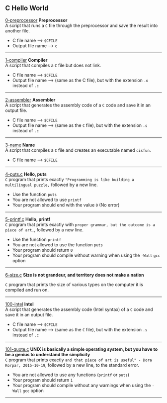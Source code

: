 ## C Hello World
[0-preprocessor](https://github.com/King2H/alx-low_level_programming/blob/master/0x00-hello_world/0-preprocessor) **Preprocessor**     
A script that runs a `C` file through the preprocessor and save the result into another file.
* C file name --> `$CFILE`  
* Output file name --> `c` 
----

[1-compiler](https://github.com/King2H/alx-low_level_programming/blob/master/0x00-hello_world/1-compiler) **Compiler**  
A script that compiles a `C` file but does not link.  
* C file name --> `$CFILE`  
* Output file name --> (same as the C file), but with the extension `.o` instead of `.c` 
----
[2-assembler](https://github.com/King2H/alx-low_level_programming/blob/master/0x00-hello_world/2-assembler) **Assembler**  
A script that generates the assembly code of a `C` code and save it in an output file. 
* C file name --> `$CFILE`
* Output file name --> (same as the `C` file), but with the extension `.s` instead of `.c`   
----
[3-name](https://github.com/King2H/alx-low_level_programming/blob/master/0x00-hello_world/3-name) **Name**   
A script that compiles a `C` file and creates an executable named `cisfun`.
* C file name --> `$CFILE` 
----
[4-puts.c](https://github.com/King2H/alx-low_level_programming/blob/master/0x00-hello_world/4-puts.c) **Hello, puts**  
`C` program that prints exactly `"Programming is like building a multilingual puzzle,` followed by a new line.  
* Use the function `puts`  
* You are not allowed to use `printf`  
* Your program should end with the value `0` (No error)  
----
[5-printf.c](https://github.com/King2H/alx-low_level_programming/blob/master/0x00-hello_world/5-printf.c) **Hello, printf**  
`C` program that prints exactly with `proper grammar, but the outcome is a piece of art,`, followed by a new line.    
* Use the function `printf`  
* You are not allowed to use the function `puts`  
* Your program should return `0`  
* Your program should compile without warning when using the `-Wall` `gcc` option
----
[6-size.c](https://github.com/King2H/alx-low_level_programming/blob/master/0x00-hello_world/6-size.c) **Size is not grandeur, and territory does not make a nation**   

`C` program that prints the size of various types on the computer it is compiled and run on.   

----
[100-intel](https://github.com/King2H/alx-low_level_programming/blob/master/0x00-hello_world/100-intel) **Intel**   
A script that generates the assembly code (Intel syntax) of a `C` code and save it in an output file.   
* C file name --> `$CFILE`  
* Output file name --> (same as the `C` file), but with the extension `.s` instead of `.c`  
----
[101-quote.c](https://github.com/King2H/alx-low_level_programming/blob/master/0x00-hello_world/101-quote.c) **UNIX is basically a simple operating system, but you have to be a genius to understand the simplicity**   
`C` program that prints exactly `and that piece of art is useful" - Dora Korpar, 2015-10-19`, followed by a new line, to the standard error.  
* You are not allowed to use any functions (`printf` or `puts`)  
* Your program should return `1`  
* Your program should compile without any warnings when using the `-Wall` `gcc` option  
----
